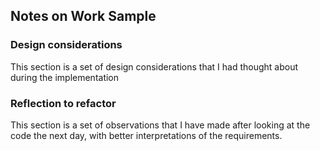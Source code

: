 ## Notes on Work Sample

### Design considerations

This section is a set of design considerations that I had thought about during the implementation

### Reflection to refactor

This section is a set of observations that I have made after looking at the code the next day, with better interpretations of the requirements.

